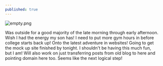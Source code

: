 ```yaml
---
published: true
---
```

![empty.png]({{site.baseurl}}/_posts/empty.png)

Was outside for a good majority of the late morning through early afternoon. Wish I had the energy my son has! I need to put more gym hours in before college starts back up! Onto the latest adventure in websites! Going to get the mock up site finished by tonight. I shouldn't be having this much fun, but I am! Will also work on just transferring posts from old blog to here and pointing domain here too. Seems like the next logical step!

